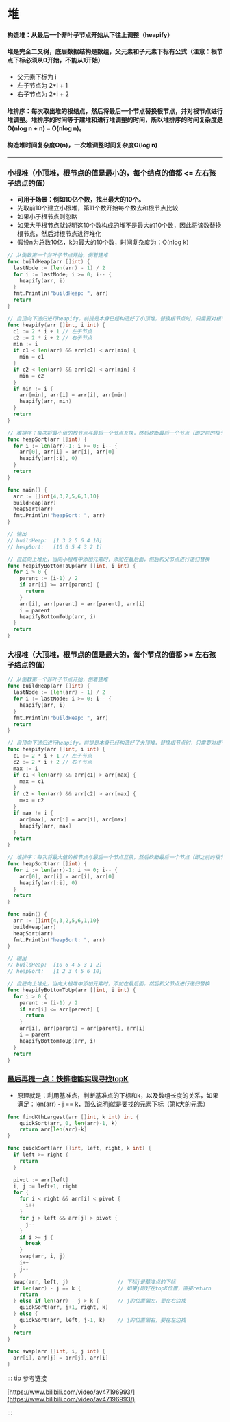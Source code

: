 # 堆
#### 构造堆：从最后一个非叶子节点开始从下往上调整（heapify）
#### 堆是完全二叉树，底层数据结构是数组，父元素和子元素下标有公式（注意：根节点下标必须从0开始，不能从1开始）
* 父元素下标为 i
* 左子节点为 2*i + 1
* 右子节点为 2*i + 2

#### 堆排序：每次取出堆的根结点，然后将最后一个节点替换根节点，并对根节点进行堆调整。堆排序的时间等于建堆和进行堆调整的时间，所以堆排序的时间复杂度是O(nlog n + n) = O(nlog n)。
#### 构造堆时间复杂度O(n)，一次堆调整时间复杂度O(log n)
---

### 小根堆（小顶堆，根节点的值是最小的，每个结点的值都 <= 左右孩子结点的值）
* **可用于场景：例如10亿个数，找出最大的10个。**
* 先取前10个建立小根堆，第11个数开始每个数去和根节点比较
* 如果小于根节点则忽略
* 如果大于根节点就说明这10个数构成的堆不是最大的10个数，因此将该数替换根节点，然后对根节点进行堆化
* 假设n为总数10亿，k为最大的10个数，时间复杂度为：O(nlog k)

```go
// 从倒数第一个非叶子节点开始，倒着建堆
func buildHeap(arr []int) {
  lastNode := (len(arr) - 1) / 2
  for i := lastNode; i >= 0; i-- {
    heapify(arr, i)
  }
  fmt.Println("buildHeap: ", arr)
  return
}

// 自顶向下递归进行heapify，前提是本身已经构造好了小顶堆，替换根节点时，只需要对根节点调用heapify函数即可
func heapify(arr []int, i int) {
  c1 := 2 * i + 1 // 左子节点
  c2 := 2 * i + 2 // 右子节点
  min := i
  if c1 < len(arr) && arr[c1] < arr[min] {
    min = c1
  }
  if c2 < len(arr) && arr[c2] < arr[min] {
    min = c2
  }
  if min != i {
    arr[min], arr[i] = arr[i], arr[min]
    heapify(arr, min)
  }
  return
}

// 堆排序：每次将最小值的根节点与最后一个节点互换，然后砍断最后一个节点（即之前的根节点），然后对根节点调用heapify
func heapSort(arr []int) {
  for i := len(arr)-1; i >= 0; i-- {
    arr[0], arr[i] = arr[i], arr[0]
    heapify(arr[:i], 0)
  }
  return
}

func main() {
  arr := []int{4,3,2,5,6,1,10}
  buildHeap(arr)
  heapSort(arr)
  fmt.Println("heapSort: ", arr)
}

// 输出
// buildHeap:  [1 3 2 5 6 4 10]
// heapSort:   [10 6 5 4 3 2 1]

// 自底向上堆化，当向小根堆中添加元素时，添加在最后面，然后和父节点进行递归替换
func heapifyBottomToUp(arr []int, i int) {
  for i > 0 {
    parent := (i-1) / 2
    if arr[i] >= arr[parent] {
      return
    }
    arr[i], arr[parent] = arr[parent], arr[i]
    i = parent
    heapifyBottomToUp(arr, i)
  }
  return
}
```

### 大根堆（大顶堆，根节点的值是最大的，每个节点的值都 >= 左右孩子结点的值）

```go
// 从倒数第一个非叶子节点开始，倒着建堆
func buildHeap(arr []int) {
  lastNode := (len(arr) - 1) / 2
  for i := lastNode; i >= 0; i-- {
    heapify(arr, i)
  }
  fmt.Println("buildHeap: ", arr)
  return
}

// 自顶向下递归进行heapify，前提是本身已经构造好了大顶堆，替换根节点时，只需要对根节点调用heapify函数即可
func heapify(arr []int, i int) {
  c1 := 2 * i + 1 // 左子节点
  c2 := 2 * i + 2 // 右子节点
  max := i
  if c1 < len(arr) && arr[c1] > arr[max] {
    max = c1
  }
  if c2 < len(arr) && arr[c2] > arr[max] {
    max = c2
  }
  if max != i {
    arr[max], arr[i] = arr[i], arr[max]
    heapify(arr, max)
  }
  return
}

// 堆排序：每次将最大值的根节点与最后一个节点互换，然后砍断最后一个节点（即之前的根节点），然后对根节点调用heapify
func heapSort(arr []int) {
  for i := len(arr)-1; i >= 0; i-- {
    arr[0], arr[i] = arr[i], arr[0]
    heapify(arr[:i], 0)
  }
  return
}

func main() {
  arr := []int{4,3,2,5,6,1,10}
  buildHeap(arr)
  heapSort(arr)
  fmt.Println("heapSort: ", arr)
}

// 输出
// buildHeap:  [10 6 4 5 3 1 2]
// heapSort:   [1 2 3 4 5 6 10]

// 自底向上堆化，当向大根堆中添加元素时，添加在最后面，然后和父节点进行递归替换
func heapifyBottomToUp(arr []int, i int) {
  for i > 0 {
    parent := (i-1) / 2
    if arr[i] <= arr[parent] {
      return
    }
    arr[i], arr[parent] = arr[parent], arr[i]
    i = parent
    heapifyBottomToUp(arr, i)
  }
  return
}
```

### [最后再提一点：快排也能实现寻找topK](https://leetcode.cn/problems/kth-largest-element-in-an-array/)
* 原理就是：利用基准点，判断基准点的下标和k，以及数组长度的关系，如果满足：len(arr) - j == k，那么说明j就是要找的元素下标（第k大的元素）
```go
func findKthLargest(arr []int, k int) int {
    quickSort(arr, 0, len(arr)-1, k)
    return arr[len(arr)-k]
}

func quickSort(arr []int, left, right, k int) {
  if left >= right {
    return
  }

  pivot := arr[left]
  i, j := left+1, right
  for {
    for i < right && arr[i] < pivot {
      i++
    }
    for j > left && arr[j] > pivot {
      j--
    }
    if i >= j {
      break
    }
    swap(arr, i, j)
    i++
    j--
  }
  swap(arr, left, j)                // 下标j是基准点的下标
  if len(arr) - j == k {            // 如果j刚好在topK位置，直接return
    return
  } else if len(arr) - j > k {      // j的位置偏左，要在右边找
    quickSort(arr, j+1, right, k)
  } else {
    quickSort(arr, left, j-1, k)    // j的位置偏右，要在左边找
  }
  return
}

func swap(arr []int, i, j int) {
  arr[i], arr[j] = arr[j], arr[i]
}
```

::: tip 参考链接

[https://www.bilibili.com/video/av47196993/](https://www.bilibili.com/video/av47196993/)

:::
